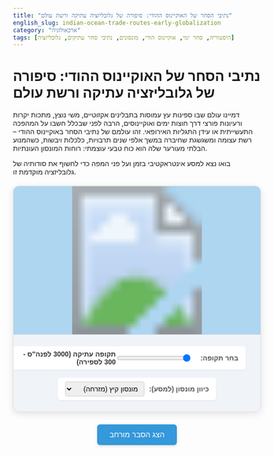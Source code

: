 ```yaml
---
title: "נתיבי הסחר של האוקיינוס ההודי: סיפורה של גלובליזציה עתיקה ורשת עולם"
english_slug: indian-ocean-trade-routes-early-globalization
category: "ארכאולוגיה"
tags: [היסטוריה, סחר ימי, אוקיינוס הודי, מונסונים, נתיבי סחר עתיקים, גלובליזציה]
---
```

# נתיבי הסחר של האוקיינוס ההודי: סיפורה של גלובליזציה עתיקה ורשת עולם

דמיינו עולם שבו ספינות עץ עמוסות בתבלינים אקזוטיים, משי נוצץ, מתכות יקרות ורעיונות פורצי דרך חוצות ימים ואוקיינוסים, הרבה לפני שבכלל חשבו על המהפכה התעשייתית או עידן התגליות האירופאי. זהו עולמם של נתיבי הסחר באוקיינוס ההודי – רשת עצומה ומשגשגת שחיברה במשך אלפי שנים תרבויות, כלכלות ויבשות, כשהמנוע הבלתי מעורער שלה הוא כוח טבעי עוצמתי: רוחות המונסון העונתיות.

בואו נצא למסע אינטראקטיבי בזמן ועל פני המפה כדי לחשוף את סודותיה של גלובליזציה מוקדמת זו.

<div id="app-container">
    <div id="map-container">
        <svg id="indian-ocean-map" viewBox="0 0 1000 600" preserveAspectRatio="xMidYMid meet">
             <image href="https://upload.wikimedia.org/wikipedia/commons/thumb/c/c3/Indian_Ocean_bathymetry.svg/1000px-Indian_Ocean_bathymetry.svg.png" x="0" y="0" width="1000" height="600" />
            <defs>
                <marker id="arrowhead" viewBox="0 0 10 10" refX="8" refY="5" markerUnits="strokeWidth" markerWidth="8" markerHeight="6" orient="auto">
                    <path d="M 0 0 L 10 5 L 0 10 z" fill="#4CAF50" />
                </marker>
                 <!-- Define path for monsoon animation -->
                 <path id="summer-monsoon-path" d="M 300 400 C 400 350, 500 300, 600 350 C 700 400, 800 450, 900 450"></path>
                 <path id="winter-monsoon-path" d="M 900 450 C 800 450, 700 400, 600 350 C 500 300, 400 350, 300 400"></path>
            </defs>
            <!-- Layers for different elements -->
            <g id="monsoon-layer"></g>
            <g id="routes-layer"></g>
            <g id="cities-layer"></g>
        </svg>
        <div id="info-panel" class="info-panel hidden">
            <h3 class="info-title"></h3>
            <p class="info-text"></p>
        </div>
    </div>
    <div id="controls-panel">
        <div class="control-group">
            <label for="period-slider">בחר תקופה:</label>
            <input type="range" id="period-slider" min="0" max="3" value="0" step="1">
            <span id="current-period-label">תקופה עתיקה (3000 לפנה"ס - 300 לספירה)</span>
        </div>
        <div class="control-group">
            <label for="monsoon-select">כיוון מונסון (למסע):</label>
            <select id="monsoon-select">
                <option value="summer">מונסון קיץ (מזרחה)</option>
                <option value="winter">מונסון חורף (מערבה)</option>
            </select>
        </div>
    </div>
</div>

<button id="toggle-explanation" class="toggle-button">הצג הסבר מורחב</button>

<div id="explanation" class="explanation-content hidden">
    <h2>הסבר מורחב: פעימות הלב של הסחר באוקיינוס ההודי</h2>
    <p>האוקיינוס ההודי, נרחב ככל שיהיה, לא שימש כמחסום, אלא ככביש מהיר ימי שוקק חיים. במשך אלפי שנים, הוא חיבר בין עמים וציוויליזציות מאסיה, אפריקה והמזרח התיכון, יוצר קשרים כלכליים, חברתיים ותרבותיים עמוקים שעיצבו את העולם הרבה לפני עידן הקולוניאליזם האירופאי.</p>

    <h3>סוד המונסון: הרוח שמניעה עולמות</h3>
    <p>הקסם והיעילות של הסחר באוקיינוס ההודי טמונים ביכולת לרתום את כוחן של רוחות המונסון. רוחות אלו משנות את כיוונן בגלל שינויי טמפרטורה בין היבשה לים: בקיץ (מאי-ספטמבר), כשהיבשה חמה יותר, הרוחות נושבות מהים הקריר יחסית לכיוון היבשה – מדרום-מערב לכיוון הודו ודרום מזרח אסיה. בחורף (אוקטובר-אפריל), כשהים חם יותר, הרוחות מתהפכות ונושבות מצפון-מזרח לכיוון הים האדום ומזרח אפריקה. ספנים מנוסים ידעו לנצל את המחזוריות הקבועה הזו לתכנון מסעות הלוך ושוב, להגיע ליעדם עם רוח גבית ולחזור כשהרוח מתהפכת. זו הייתה מערכת ניווט טבעית ואמינה.</p>

    <h3>מסע בזמן: נתיבים, שחקנים וסחורות לאורך ההיסטוריה</h3>
    <p>רשת הסחר התפתחה והשתנתה עם עלייתן ושקיעתן של אימפריות ותרבויות:</p>
    <ul>
        <li>**תקופה עתיקה (3000 לפנה"ס - 300 לספירה):** ניצני הסחר הראשונים, קשרים בין עמק האינדוס למסופוטמיה, סחר יוקרתי של מצרים עם ארץ פונט (מזרח אפריקה). עם עליית רומא, הביקוש לסחורות מזרחיות גבר, מה שהאיץ את התנועה בים האדום ובין הודו לאימפריה הרומית.</li>
        <li>**ימי הביניים המוקדמים (300 - 1000 לספירה):** פריחה אדירה בהובלת סוחרים הודים, פרסים (האימפריה הסאסאנית) וערבים. עליית האסלאם סיפקה מסגרת מאוחדת לאזור רחב והגבירה את הסחר. מרכזים כמו בצרה, סיראף, עדן וערים בהודו ודרום מזרח אסיה שגשגו.</li>
        <li>**ימי הביניים המאוחרים (1000 - 1500 לספירה):** תור הזהב של הסחר. סוחרים ערבים ופרסים המשיכו להיות הדומיננטיים, אך הצטרפו שחקנים חדשים כמו סין (מסעותיו האדירים של ג'נג חה במאה ה-15), סוחרי גוג'אראט וטמיל בהודו, וממלכות ימיות בדרום מזרח אסיה ששלטו על מצרי מלאקה. זהו שיאה של רשת הסחר לפני הגעת האירופאים.</li>
        <li>**העת החדשה המוקדמת (1500 - 1700 לספירה):** עידן חדש עם הגעת הפורטוגזים, ההולנדים, הבריטים והצרפתים שניסו להשתלט על נתיבי הסחר. הם הקימו עמדות מסחר מבוצרות וחברות ענק (כמו חברת הודו המזרחית). למרות זאת, רשתות הסחר האסייתיות המשיכו לפעול, לעיתים בשיתוף פעולה ולעיתים בעימות עם הכוחות האירופאים. המערכת הפכה מורכבת ותחרותית יותר.</li>
    </ul>

    <h3>אוצרות הים: מה עבר בנתיבים?</h3>
    <p>המגוון היה עצום: תבלינים (פלפל, קינמון, ציפורן, מוסקט) היו המטען היוקרתי ביותר והמניע העיקרי של הסחר עם אירופה והמזרח התיכון. טקסטיל הודי (כותנה, קטיפה, משי), חרסינה מסין, זהב ואבנים יקרות מאפריקה והודו, שנהב, עבדים, בושם, מור, קטורת, מוצרי עץ יקרים, ואפילו מזון – חיטה, אורז ושמן. אך לא רק חפצים: ידע טכנולוגי (ניווט, בניית ספינות), דתות (בודהיזם, הינדואיזם, אסלאם), שפות ורעיונות פילוסופיים עברו גם הם בנתיבים אלו, ויצרו אזור המושפע הדדית.</p>

    <h3>ערי נמל קוסמופוליטיות: לב הפעילות</h3>
    <p>לאורך חופי האוקיינוס קמו ושגשגו ערי נמל שהיו יותר מסתם תחנות עגינה – הן היו מרכזים כלכליים, תרבותיים ומדעיים. ערים כמו אלכסנדריה, עדן, הורמוז, קאליקוט, סוראט, גואה, קילווה, מוגדישו, מלאקה וגואנגג'ואו משכו סוחרים, ימאים ומלומדים מכל רחבי העולם הידוע. בערים אלו נפגשו שפות, מנהגים, דתות ורעיונות, ויצרו חברות רב-תרבותיות תוססות.</p>

    <h3>טכנולוגיה וידע: כלים למסע</h3>
    <p>המסחר באוקיינוס הפתוח דרש טכנולוגיות ניווט ובניית ספינות מתקדמות. ספינות ה"דאו" הערביות, עם המפרש המשולש הייחודי שלהן, וה"ג'ונקה" הסינית, הגדולות והחזקות יותר, היו מותאמות למים העמוקים ולניצול רוחות המונסון. ידע אסטרונומי לניווט לילי, שימוש באצטרולבים ובמצפן (שהגיע מסין), ומפות ימיות מדויקות היו חיוניים להצלחה ולבטיחות המסעות הארוכים.</p>

    <h3>מורשת עולמית: יצירת רשת עולמית מוקדמת</h3>
    <p>נתיבי הסחר באוקיינוס ההודי היוו אבן יסוד למערכת כלכלית עולמית עוד לפני שאירופה הפכה לכוח דומיננטי. הם לא רק העבירו סחורות, אלא גם יצרו קשרים עמוקים בין תרבויות, תרמו להפצת דתות וידע, והניחו את היסודות לרשתות הגלובליות של ימינו. הבנת ההיסטוריה המפוארת של האוקיינוס ההודי כמרכז עולמי עוזרת לנו לראות את ההיסטוריה הגלובלית באור רחב ומחובר יותר.</p>
</div>

<style>
/* כללי */
#app-container {
    direction: rtl; /* Hebrew support */
    font-family: 'Arial', sans-serif;
    max-width: 1000px;
    margin: 20px auto;
    border: 1px solid #ddd;
    border-radius: 12px;
    overflow: hidden;
    background-color: #eef; /* Light blue background hinting at water */
    box-shadow: 0 4px 15px rgba(0, 0, 0, 0.1);
}

#map-container {
    position: relative;
    width: 100%;
    background-color: #aed6f1; /* A slightly darker blue for the ocean areas not covered by image */
}

#indian-ocean-map {
    display: block;
    width: 100%;
    height: auto;
}

#indian-ocean-map image {
     opacity: 0.8; /* Make map slightly transparent to see layers better */
}


/* שכבות SVG */
#routes-layer path {
    fill: none;
    stroke: #e67e22; /* Earthy orange for routes */
    stroke-width: 2.5;
    opacity: 0.8;
    transition: stroke-width 0.3s ease-in-out, opacity 0.3s ease-in-out, stroke-dashoffset 5s linear; /* Added transition for animation */
    cursor: pointer;
    stroke-dasharray: 1000; /* For dash animation */
    stroke-dashoffset: 1000; /* Start dashed off */
}

#routes-layer path:hover {
    stroke-width: 4;
    opacity: 1;
    stroke: #d35400; /* Darker orange on hover */
}

/* Highlight active route */
#routes-layer path.active-route {
    stroke-width: 5;
    opacity: 1;
    stroke: #d35400;
     animation: draw 2s ease-in-out forwards; /* Animation on activation */
}

@keyframes draw {
    to {
        stroke-dashoffset: 0;
    }
}


#cities-layer circle {
    fill: #3498db; /* Blue for cities */
    stroke: #fff;
    stroke-width: 1.5;
    r: 6; /* Radius */
    cursor: pointer;
    transition: r 0.2s ease-in-out, fill 0.2s ease-in-out;
    filter: drop-shadow(1px 1px 2px rgba(0,0,0,0.3)); /* Add shadow */
}

#cities-layer circle:hover {
    r: 9;
    fill: #2980b9; /* Darker blue on hover */
}

/* Highlight active city */
#cities-layer circle.active-city {
     r: 10;
     fill: #c0392b; /* Red for active city */
     stroke: #fff;
     stroke-width: 2;
     animation: pulse 1.5s infinite ease-in-out; /* Add pulse animation */
}

@keyframes pulse {
    0% { transform: scale(1); }
    50% { transform: scale(1.2); }
    100% { transform: scale(1); }
}


/* Monsoon Arrows (Static representation for now, animation added via JS) */
#monsoon-layer path {
    stroke: #2ecc71; /* Green for winds */
    stroke-width: 3;
    opacity: 0.7;
    marker-end: url(#arrowhead); /* Use defined arrowhead marker */
    transition: opacity 0.3s ease-in-out;
}

#monsoon-layer path:hover {
    opacity: 1;
    stroke: #27ae60; /* Darker green on hover */
}

/* Styling for the animated dots (handled in JS) */
.monsoon-dot {
    fill: #4CAF50; /* Green color for dots */
    r: 3; /* Radius of the dot */
    opacity: 0.9;
    filter: drop-shadow(0 0 3px rgba(0,0,0,0.5));
}


/* Info Panel */
.info-panel {
    position: absolute;
    top: 15px;
    right: 15px;
    background-color: rgba(255, 255, 255, 0.95); /* Slightly more opaque */
    border: 1px solid #ccc;
    border-radius: 8px;
    padding: 15px;
    max-width: 280px; /* Slightly wider */
    z-index: 10;
    box-shadow: 3px 3px 10px rgba(0,0,0,0.2);
    transition: opacity 0.3s ease-in-out, transform 0.3s ease-in-out;
    transform: translateY(10px); /* Start slightly lower for animation */
}

.info-panel.hidden {
    opacity: 0;
    pointer-events: none; /* Allow clicks on elements behind it when hidden */
    transform: translateY(0);
}

.info-title {
    margin-top: 0;
    font-size: 1.2em;
    color: #333;
    border-bottom: 2px solid #eee;
    padding-bottom: 8px;
    margin-bottom: 10px;
}

.info-text {
    margin-bottom: 0;
    font-size: 0.95em;
    line-height: 1.5;
    color: #555;
}


/* Controls Panel */
#controls-panel {
    padding: 15px;
    background-color: #f0f4f8; /* Light grey-blue */
    display: flex;
    justify-content: space-around;
    align-items: center;
    flex-wrap: wrap;
    border-top: 1px solid #ddd;
}

.control-group {
    margin: 8px 15px; /* Increased margin */
    display: flex;
    align-items: center;
    background-color: #fff; /* White background for groups */
    padding: 8px 15px;
    border-radius: 6px;
    box-shadow: 0 1px 3px rgba(0,0,0,0.08);
}

.control-group label {
    margin-left: 10px; /* Increased margin */
    font-weight: bold;
    color: #555;
    white-space: nowrap; /* Prevent wrapping */
}

#period-slider {
    flex-grow: 1;
    min-width: 150px; /* Ensure slider has enough space */
    margin-right: 10px;
}

#current-period-label {
    font-weight: bold;
    min-width: 200px; /* Keep label width consistent */
    text-align: right;
    color: #333;
}

#monsoon-select {
    padding: 5px 8px;
    border-radius: 4px;
    border: 1px solid #ccc;
    font-size: 1em;
    cursor: pointer;
}


/* Explanation Section */
.toggle-button {
    display: block;
    margin: 25px auto; /* Increased margin */
    padding: 12px 25px; /* Increased padding */
    font-size: 1.1em; /* Slightly larger font */
    cursor: pointer;
    border: none; /* Remove default border */
    border-radius: 6px;
    background-color: #3498db; /* Blue button */
    color: white;
    transition: background-color 0.3s ease-in-out, box-shadow 0.2s ease-in-out;
    box-shadow: 0 2px 5px rgba(0,0,0,0.15);
}

.toggle-button:hover {
    background-color: #2980b9; /* Darker blue on hover */
    box-shadow: 0 3px 7px rgba(0,0,0,0.2);
}

.explanation-content {
    max-width: 1000px;
    margin: 20px auto;
    padding: 25px; /* Increased padding */
    border: 1px solid #ddd;
    border-radius: 12px;
    background-color: #fff;
    box-shadow: 0 4px 10px rgba(0,0,0,0.08);
    line-height: 1.7; /* Improved readability */
    color: #333;
}

.explanation-content h2 {
    text-align: center;
    color: #2c3e50; /* Dark blue-grey */
    margin-top: 0;
    margin-bottom: 25px;
    font-size: 1.8em;
}

.explanation-content h3 {
    color: #3498db; /* Blue headers */
    margin-top: 20px;
    margin-bottom: 10px;
    font-size: 1.3em;
}

.explanation-content p, .explanation-content ul {
    margin-bottom: 18px;
    text-align: justify;
}

.explanation-content ul {
    padding-right: 30px;
    list-style: disc outside; /* Use discs for list items */
}

.explanation-content li {
    margin-bottom: 10px;
}

/* Utilities */
.hidden {
    display: none;
}

/* Basic responsiveness */
@media (max-width: 768px) {
    #app-container, .explanation-content {
        margin: 10px;
        border-radius: 8px;
    }

    #controls-panel {
        flex-direction: column;
        align-items: stretch;
    }
    .control-group {
        flex-direction: column;
        align-items: flex-start;
        margin: 5px 0;
        padding: 10px;
    }
    .control-group label {
        margin-bottom: 5px;
        margin-left: 0;
    }
    #period-slider {
        width: 100%;
        min-width: auto;
        margin-right: 0;
    }
    #current-period-label {
        width: 100%;
        text-align: right;
        margin-top: 8px;
    }
    #monsoon-select {
         width: 100%;
         margin-top: 5px;
     }

    .info-panel {
        max-width: 95%;
        left: 2.5%;
        right: 2.5%;
        top: 10px;
        padding: 10px;
    }
     .info-title {
         font-size: 1.1em;
         padding-bottom: 5px;
         margin-bottom: 5px;
     }
     .info-text {
         font-size: 0.9em;
     }

     .toggle-button {
         padding: 10px 20px;
         font-size: 1em;
         margin: 15px auto;
     }

    .explanation-content {
        padding: 15px;
    }
     .explanation-content h2 {
         font-size: 1.5em;
         margin-bottom: 15px;
     }
     .explanation-content h3 {
         font-size: 1.2em;
         margin-top: 15px;
     }
}
</style>

<script>
document.addEventListener('DOMContentLoaded', () => {
    const mapSvg = document.getElementById('indian-ocean-map');
    const routesLayer = document.getElementById('routes-layer');
    const citiesLayer = document.getElementById('cities-layer');
    const monsoonLayer = document.getElementById('monsoon-layer');
    const infoPanel = document.getElementById('info-panel');
    const infoTitle = infoPanel.querySelector('.info-title');
    const infoText = infoPanel.querySelector('.info-text');
    const periodSlider = document.getElementById('period-slider');
    const currentPeriodLabel = document.getElementById('current-period-label');
    const monsoonSelect = document.getElementById('monsoon-select');
    const toggleExplanationBtn = document.getElementById('toggle-explanation');
    const explanationDiv = document.getElementById('explanation');

    // Geographic data - simplified coordinates for demonstration
    // Coordinates are relative to the SVG viewBox (0-1000, 0-600)
    const cities = {
        alexandria: { name: 'אלכסנדריה (מצרים)', coords: { x: 150, y: 180 }, info: 'מרכז סחר רומי, ביזנטי וערבי מרכזי, שער ימי לאירופה וים התיכון. נקודת קצה מערבית לנתיב הים האדום.' },
        aden: { name: 'עדן (תימן)', coords: { x: 300, y: 350 }, info: 'נמל מפתח בחצי האי ערב, נקודת מפגש ופיצול אסטרטגית לנתיבים מהים האדום והמפרץ הפרסי לכיוון הודו ואפריקה.' },
        hormuz: { name: 'הורמוז (מפרץ פרסי)', coords: { x: 420, y: 250 }, info: 'אי ושער הכניסה למפרץ הפרסי, מרכז לסחר פרסי וערבי. חיברה את הסחר עם מסופוטמיה ופרס.' },
        calicut: { name: 'קאליקוט (הודו)', coords: { x: 600, y: 380 }, info: 'עיר נמל שגשגת בחוף מלבר בהודו, ידועה בתבלינים (במיוחד פלפל). יעד מרכזי לספינות מונסון מזרחיות.' },
        malacca: { name: 'מלאקה (מלזיה)', coords: { x: 850, y: 450 }, info: 'שולטת על המצרים האסטרטגיים בעלי השם הזהה, המחברים את האוקיינוס ההודי לים סין הדרומי. מרכז סחר רב-לאומי.' },
        zeila: { name: 'זיילה (סומליה)', coords: { x: 250, y: 350 }, info: 'נמל חשוב בקרן אפריקה, מרכז לסחר זהב, שנהב, עבדים ומור. קשר עם הים האדום וחצי האי ערב.' },
        muscat: { name: 'מוסקט (עומאן)', coords: { x: 450, y: 300 }, info: 'נמל חשוב בעומאן, קשר בין המפרץ הפרסי והחוף המזרחי של אפריקה/הודו. ידועה בסחר קטורת וסחורות מערביות.' },
        surat: { name: 'סוראט (הודו)', coords: { x: 550, y: 280 }, info: 'נמל גדול בחוף המערבי של הודו (גוג\'אראט), מרכז ענק לסחר טקסטיל, תבלינים וסחורות נוספות. שער כניסה לצפון הודו.' },
        goa: { name: 'גואה (הודו)', coords: { x: 580, y: 350 }, info: 'נמל חשוב בחוף המערבי של הודו. מאוחר יותר הפך לבסיס פורטוגזי מרכזי במאה ה-16.' },
        palembang: { name: 'פלמבאנג (אינדונזיה)', coords: { x: 900, y: 500 }, info: 'מרכז ממלכת סריוויג\'איה בסומטרה, ששלטה על נתיבי הסחר הימיים החשובים באזור המצרים לפני עליית מלאקה.' },
        guangzhou: { name: 'גואנגג\'ואו (סין)', coords: { x: 950, y: 300 }, info: 'נמל סיני מרכזי לאורך ההיסטוריה, שער הכניסה לסחורות הסיניות היקרות כמו משי, חרסינה ותה.' },
        kilwa: { name: 'קילווה (טנזניה)', coords: { x: 400, y: 500 }, info: 'עיר מדינה סווהילית שגשגת בחוף מזרח אפריקה, מרכז לסחר זהב מזימבבואה ואבני חן. שיא פריחתה בימי הביניים המאוחרים.' },
        mogadishu: { name: 'מוגדישו (סומליה)', coords: { x: 350, y: 450 }, info: 'עיר נמל חשובה בחוף מזרח אפריקה, חלק מרשת ערי המדינה הסווהיליות. קשר עם הים האדום, המפרץ הפרסי והודו.' },
         indus_valley: { name: 'עמק האינדוס (אזור)', coords: { x: 500, y: 200 }, info: 'אחד ממרכזי הציוויליזציה הראשונים בעולם עם קשרים ימיים מוקדמים (כמו לדילמון ומסופוטמיה) כבר באלף ה-3 לפנה"ס.' },
         rhapta: { name: 'רפטא (מזרח אפריקה)', coords: { x: 400, y: 550 }, info: 'נמל קדום חשוב בחוף מזרח אפריקה, מוזכר במקורות רומיים כמרכז לסחר עם האימפריה. מיקומו המדויק עדיין נתון לוויכוח מחקרי.' }
    };

    // Define major routes with start/end city keys and sample path coordinates
    // Path coordinates are simplified control points for curves (x1, y1 x2, y2 x, y)
    const routes = {
        red_sea_india: { name: 'ים סוף - הודו', periods: [0, 1, 2, 3], path: 'M 170 180 C 200 250, 250 300, 300 350 C 350 400, 450 450, 600 380', info: 'נתיב עיקרי בין הים התיכון (דרך אלכסנדריה וים סוף) להודו (קאליקוט). נשלט בתקופות שונות ע"י רומאים, ערבים ואירופאים.' },
        gulf_india: { name: 'המפרץ הערבי - הודו', periods: [0, 1, 2, 3], path: 'M 420 250 C 500 300, 550 350, 600 380', info: 'נתיב חשוב בין המפרץ הפרסי (הורמוז) להודו (סוראט/קאליקוט). מרכז לסחר פרסי וערבי.' },
        e_africa_red_sea_gulf: { name: 'מזרח אפריקה - ים סוף/מפרץ', periods: [0, 1, 2], path: 'M 400 550 C 350 480, 300 400, 300 350 C 300 300, 350 280, 420 250', info: 'חיבור בין ערי החוף המשגשגות של מזרח אפריקה (קילווה, מוגדישו, זיילה) לים האדום (עדן) והמפרץ הפרסי (הורמוז).' },
         india_se_asia: { name: 'הודו - דרום מזרח אסיה', periods: [1, 2, 3], path: 'M 600 380 C 700 450, 800 500, 850 450', info: 'מסלול חיוני בין הודו (קאליקוט, גואה) למרכזים בדרום מזרח אסיה (מלאקה, פלמבאנג) דרך מפרץ בנגל. שער הכניסה למזרח הרחוק.' },
         se_asia_china: { name: 'דרום מזרח אסיה - סין', periods: [1, 2, 3], path: 'M 850 450 C 900 400, 920 350, 950 300', info: 'המשך הנתיב מזרחה ממרכזי הסחר בדרום מזרח אסיה (מלאקה) לסין (גואנגג\'ואו) דרך ים סין הדרומי. נתיב המשי הימי.' },
         indus_gulf: { name: 'עמק האינדוס - המפרץ', periods: [0], path: 'M 500 200 C 480 230, 450 240, 420 250', info: 'קשרים ימיים עתיקים מאוד (החל מהאלף ה-3 לפנה"ס) בין הציוויליזציה בעמק האינדוס למסופוטמיה דרך המפרץ הפרסי.' }
    };

    const periods = [
        { label: 'תקופה עתיקה (3000 לפנה"ס - 300 לספירה)', key: 0, cities: ['alexandria', 'aden', 'hormuz', 'indus_valley', 'zeila', 'rhapta'], routes: ['red_sea_india', 'gulf_india', 'e_africa_red_sea_gulf', 'indus_gulf'] },
        { label: 'ימי הביניים המוקדמים (300 - 1000 לספירה)', key: 1, cities: ['alexandria', 'aden', 'hormuz', 'calicut', 'malacca', 'zeila', 'muscat', 'surat', 'palembang', 'guangzhou', 'kilwa', 'mogadishu'], routes: ['red_sea_india', 'gulf_india', 'e_africa_red_sea_gulf', 'india_se_asia', 'se_asia_china'] },
        { label: 'ימי הביניים המאוחרים (1000 - 1500 לספירה)', key: 2, cities: ['alexandria', 'aden', 'hormuz', 'calicut', 'malacca', 'zeila', 'muscat', 'surat', 'goa', 'palembang', 'guangzhou', 'kilwa', 'mogadishu'], routes: ['red_sea_india', 'gulf_india', 'e_africa_red_sea_gulf', 'india_se_asia', 'se_asia_china'] },
        { label: 'העת החדשה המוקדמת (1500 - 1700 לספירה)', key: 3, cities: ['alexandria', 'aden', 'hormuz', 'calicut', 'malacca', 'muscat', 'surat', 'goa', 'guangzhou', 'kilwa'], routes: ['red_sea_india', 'gulf_india', 'india_se_asia', 'se_asia_china'] }
    ];

    // Keep track of animated dots
    let monsoonDots = [];
    let currentMonsoonDirection = monsoonSelect.value;
    let currentPeriodIndex = parseInt(periodSlider.value);


    function renderMap(periodIndex, monsoonDirection) {
        const currentPeriod = periods[periodIndex];
        currentPeriodLabel.textContent = currentPeriod.label;

        // Clear previous elements and animations
        routesLayer.innerHTML = '';
        citiesLayer.innerHTML = '';
        monsoonLayer.innerHTML = '';
        monsoonDots.forEach(dot => dot.remove()); // Remove previous animated dots
        monsoonDots = []; // Clear the array
        hideInfo(); // Hide info panel on map change

        currentMonsoonDirection = monsoonDirection; // Update state
        currentPeriodIndex = periodIndex;

        // Draw routes for the current period
        Object.keys(routes).forEach(routeKey => {
            if (routes[routeKey].periods.includes(currentPeriod.key)) {
                const pathElem = document.createElementNS('http://www.w3.org/2000/svg', 'path');
                pathElem.setAttribute('d', routes[routeKey].path);
                pathElem.setAttribute('data-info-type', 'route');
                pathElem.setAttribute('data-info-key', routeKey);
                routesLayer.appendChild(pathElem);
            }
        });

        // Draw cities for the current period
        currentPeriod.cities.forEach(cityKey => {
             if (cities[cityKey]) {
                const city = cities[cityKey];
                const circleElem = document.createElementNS('http://www.w3.org/2000/svg', 'circle');
                circleElem.setAttribute('cx', city.coords.x);
                circleElem.setAttribute('cy', city.coords.y);
                circleElem.setAttribute('r', 6); // Base radius
                circleElem.setAttribute('data-info-type', 'city');
                circleElem.setAttribute('data-info-key', cityKey);
                citiesLayer.appendChild(circleElem);

                // Optional: Add city names (can clutter the map)
                // const textElem = document.createElementNS('http://www.w3.org/2000/svg', 'text');
                // textElem.setAttribute('x', city.coords.x);
                // textElem.setAttribute('y', city.coords.y);
                // textElem.textContent = city.name;
                // textElem.classList.add('city-label');
                // citiesLayer.appendChild(textElem);
            }
        });

         // Add click listeners to elements
        routesLayer.querySelectorAll('path').forEach(path => {
            path.addEventListener('click', handleElementClick);
        });
        citiesLayer.querySelectorAll('circle').forEach(circle => {
            circle.addEventListener('click', handleElementClick);
        });

        // Draw and animate monsoon arrows/dots
        drawMonsoon(monsoonDirection);

    }

    function drawMonsoon(direction) {
        const mainMonsoonPathId = direction === 'summer' ? 'summer-monsoon-path' : 'winter-monsoon-path';
        const mainPath = document.getElementById(mainMonsoonPathId);
        const mainPathD = mainPath.getAttribute('d'); // Use the defined path D

        // Draw a visible, clickable path for info
        const infoPath = document.createElementNS('http://www.w3.org/2000/svg', 'path');
        infoPath.setAttribute('d', mainPathD);
        infoPath.setAttribute('data-info-type', 'monsoon');
        infoPath.setAttribute('data-info-key', direction);
        // Style the info path to be invisible or minimal, click target
        infoPath.setAttribute('stroke', 'transparent'); // Invisible stroke
        infoPath.setAttribute('stroke-width', '20'); // Large click area
        infoPath.setAttribute('fill', 'none');
        infoPath.style.cursor = 'pointer';
        monsoonLayer.appendChild(infoPath);

         // Add listener to the info path
        infoPath.addEventListener('click', handleElementClick);


        // Create and animate multiple dots along the main path
        const numDots = 8; // Number of dots to animate
        const duration = 8; // Animation duration in seconds

        for (let i = 0; i < numDots; i++) {
            const dot = document.createElementNS('http://www.w3.org/2000/svg', 'circle');
            dot.classList.add('monsoon-dot'); // Apply CSS styling
            monsoonLayer.appendChild(dot); // Append to the monsoon layer

            const animateMotion = document.createElementNS('http://www.w3.org/2000/svg', 'animateMotion');
            animateMotion.setAttribute('dur', `${duration}s`);
            animateMotion.setAttribute('repeatCount', 'indefinite');
            // Offset the start time for each dot
            animateMotion.setAttribute('begin', `${-duration / numDots * i}s`);

            const mpath = document.createElementNS('http://www.w3.org/2000/svg', 'mpath');
            mpath.setAttribute('href', `#${mainMonsoonPathId}`);
            animateMotion.appendChild(mpath);

            dot.appendChild(animateMotion);
            monsoonDots.push(dot); // Store dot element to remove later
        }
    }


    function handleElementClick(event) {
        // Clear previous active states
        routesLayer.querySelectorAll('path').forEach(path => path.classList.remove('active-route'));
        citiesLayer.querySelectorAll('circle').forEach(circle => circle.classList.remove('active-city'));

        const target = event.target;
        const type = target.getAttribute('data-info-type');
        const key = target.getAttribute('data-info-key');
        let data;

        if (type === 'route') {
            data = routes[key];
            infoTitle.textContent = `נתיב: ${data.name}`;
            infoText.textContent = data.info;
            target.classList.add('active-route'); // Highlight the route
            // Restart route drawing animation on click
             target.style.strokeDashoffset = 1000;
             target.style.animation = 'none'; // Reset animation
             void target.offsetWidth; // Trigger reflow
             target.style.animation = 'draw 2s ease-in-out forwards'; // Restart animation

        } else if (type === 'city') {
            data = cities[key];
            infoTitle.textContent = `עיר: ${data.name}`;
            infoText.textContent = data.info;
            target.classList.add('active-city'); // Highlight the city
        } else if (type === 'monsoon') {
             // Info for monsoon comes from a hardcoded description
             const monsoonInfo = direction === 'summer'
                ? 'רוחות מונסון קיץ (מאי-ספטמבר) נושבות מדרום-מערב, מאפשרות מסע מהים האדום/אפריקה לכיוון הודו ודרום מזרח אסיה.'
                : 'רוחות מונסון חורף (אוקטובר-אפריל) נושבות מצפון-מזרח, מאפשרות מסע מהודו ודרום מזרח אסיה לכיוון הים האדום ומזרח אפריקה.';
             infoTitle.textContent = `רוחות מונסון (${key === 'summer' ? 'קיץ' : 'חורף'})`;
             infoText.textContent = monsoonInfo;
         }

        showInfo();
    }

    function showInfo() {
        infoPanel.classList.remove('hidden');
    }

    function hideInfo() {
        infoPanel.classList.add('hidden');
        // Clear info content slightly delayed to allow fade-out
        setTimeout(() => {
             infoTitle.textContent = '';
             infoText.textContent = '';
             // Also clear active states when hiding info
             routesLayer.querySelectorAll('path').forEach(path => path.classList.remove('active-route'));
             citiesLayer.querySelectorAll('circle').forEach(circle => circle.classList.remove('active-city'));
        }, 300); // Match CSS transition duration
    }

    // Event listeners for controls
    periodSlider.addEventListener('input', (event) => {
        const periodIndex = parseInt(event.target.value);
        renderMap(periodIndex, currentMonsoonDirection); // Use current monsoon direction
    });

    monsoonSelect.addEventListener('change', (event) => {
        const monsoonDirection = event.target.value;
        renderMap(currentPeriodIndex, monsoonDirection); // Use current period index
    });

    toggleExplanationBtn.addEventListener('click', () => {
        explanationDiv.classList.toggle('hidden');
        if (explanationDiv.classList.contains('hidden')) {
             toggleExplanationBtn.textContent = 'הצג הסבר מורחב';
         } else {
             toggleExplanationBtn.textContent = 'הסתר הסבר מורחב';
         }
         // Scroll to explanation if showing it
         if (!explanationDiv.classList.contains('hidden')) {
             explanationDiv.scrollIntoView({ behavior: 'smooth', block: 'start' });
         }
    });


    // Initial render
    renderMap(currentPeriodIndex, currentMonsoonDirection);
    toggleExplanationBtn.textContent = 'הצג הסבר מורחב'; // Set initial button text


    // Close info panel when clicking on the map background itself
    mapSvg.addEventListener('click', (event) => {
        // Check if the click target is the SVG itself, not one of its children
        if (event.target === mapSvg) {
            hideInfo();
        }
    });

    // Allow clicking on layers that don't have data-info-type to hide panel
    monsoonLayer.addEventListener('click', (event) => {
        if (!event.target.closest('[data-info-type="monsoon"]')) {
             hideInfo();
        }
    });
     routesLayer.addEventListener('click', (event) => {
        if (!event.target.closest('[data-info-type="route"]')) {
             hideInfo();
        }
    });
     citiesLayer.addEventListener('click', (event) => {
         if (!event.target.closest('[data-info-type="city"]')) {
              hideInfo();
         }
     });

});
</script>
```